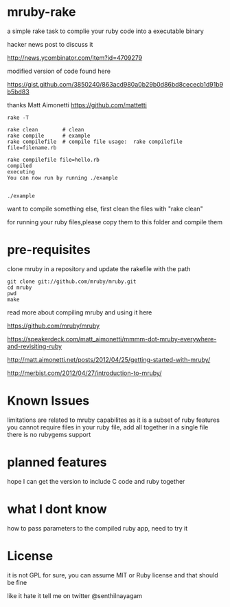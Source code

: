 mruby-rake
==========

a simple rake task to complie your ruby code into a executable binary

hacker news post to discuss it

http://news.ycombinator.com/item?id=4709279


modified version of code found here

https://gist.github.com/3850240/863acd980a0b29b0d86bd8cececb1d91b9b5bd83

thanks Matt Aimonetti
https://github.com/mattetti




    rake -T

    rake clean        # clean
    rake compile      # example
    rake compilefile  # compile file usage:  rake compilefile file=filename.rb

    rake compilefile file=hello.rb 
    compiled
    executing
    You can now run by running ./example


    ./example


want to compile something else, first clean the files with "rake clean"

for running your ruby files,please copy them to this folder and compile them


 



pre-requisites
===============


clone mruby in a repository and update the rakefile with the path

    git clone git://github.com/mruby/mruby.git
    cd mruby
    pwd
    make

read more about compiling mruby and using it here

https://github.com/mruby/mruby

https://speakerdeck.com/matt_aimonetti/mmmm-dot-mruby-everywhere-and-revisiting-ruby

http://matt.aimonetti.net/posts/2012/04/25/getting-started-with-mruby/

http://merbist.com/2012/04/27/introduction-to-mruby/



Known Issues
============

limitations are related to mruby capabilites as it is a subset of ruby features
you cannot require files in your ruby file, add all together in a single file
there is no rubygems support



planned features
================

hope I can get the version to include C code and ruby together



what I dont know
================

how to pass parameters to the compiled ruby app, need to try it



License
========

it is not GPL for sure, you can assume MIT or Ruby license and that should be fine


like it hate it tell me on twitter @senthilnayagam

